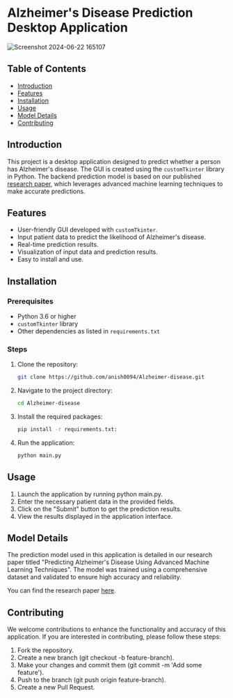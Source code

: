 # Alzheimer's Disease Prediction Desktop Application

![Screenshot 2024-06-22 165107](https://github.com/anish0094/Alzheimer-disease/assets/132476756/362221c7-279a-49eb-bb3d-8f6750a12193)

## Table of Contents
- [Introduction](#introduction)
- [Features](#features)
- [Installation](#installation)
- [Usage](#usage)
- [Model Details](#model-details)
- [Contributing](#contributing)

## Introduction

This project is a desktop application designed to predict whether a person has Alzheimer's disease. The GUI is created using the `customTkinter` library in Python. The backend prediction model is based on our published [research paper](https://www.ijser.org/onlineResearchPaperViewer.aspx?Alzheimer_s_Disease_Occurrence_A_Multivariate_Logistic_Regression_Approach_Using_OASIS_Brain_Data.pdf), which leverages advanced machine learning techniques to make accurate predictions.

## Features

- User-friendly GUI developed with `customTkinter`.
- Input patient data to predict the likelihood of Alzheimer's disease.
- Real-time prediction results.
- Visualization of input data and prediction results.
- Easy to install and use.

## Installation

### Prerequisites

- Python 3.6 or higher
- `customTkinter` library
- Other dependencies as listed in `requirements.txt`

### Steps

1. Clone the repository:
   ```sh
   git clone https://github.com/anish0094/Alzheimer-disease.git
2. Navigate to the project directory:
   ```sh
   cd Alzheimer-disease
3. Install the required packages:
   ```sh
   pip install -r requirements.txt:
4. Run the application:
   ```sh
   python main.py


## Usage
1. Launch the application by running python main.py.
2. Enter the necessary patient data in the provided fields.
3. Click on the "Submit" button to get the prediction results.
4. View the results displayed in the application interface.

## Model Details
The prediction model used in this application is detailed in our research paper titled "Predicting Alzheimer's Disease Using Advanced Machine Learning Techniques". The model was trained using a comprehensive dataset and validated to ensure high accuracy and reliability.

You can find the research paper [here](https://www.ijser.org/onlineResearchPaperViewer.aspx?Alzheimer_s_Disease_Occurrence_A_Multivariate_Logistic_Regression_Approach_Using_OASIS_Brain_Data.pdf).

## Contributing
We welcome contributions to enhance the functionality and accuracy of this application. If you are interested in contributing, please follow these steps:

1. Fork the repository.
2. Create a new branch (git checkout -b feature-branch).
3. Make your changes and commit them (git commit -m 'Add some feature').
4. Push to the branch (git push origin feature-branch).
5. Create a new Pull Request.
